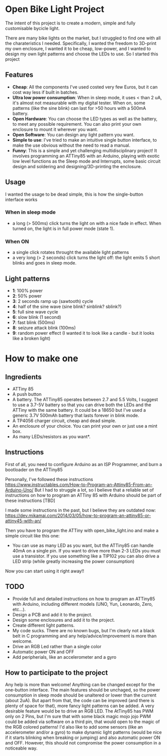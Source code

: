 # Open Bike Light Project

The intent of this project is to create a modern, simple and fully customisable bycicle light.

There are many bike lights on the market, but I struggled to find one with all the charateristics I needed. Specifically, I wanted the freedom to 3D-print my own enclosure, I wanted it to be cheap, low-power, and I wanted to design my own light patterns and choose the LEDs to use. So I started this project

## Features

- **Cheap**: All the components I've used costed very few Euros, but it can cost way less if built in batches.
- **Ultra low power consumption**: When in sleep mode, it uses < than 2 uA, it's almost not measurable with my digital tester. When on, some patterns (like the sine blink) can last for >50 hours with a 500mA battery.
- **Open Hardware**: You can choose the LED types as well as the battery, to meet any possible requirement. You can also print your own enclosure to mount it wherever you want.
- **Open Software**: You can design any light pattern you want.
- **Simple to use**: I've tried to make an intuitive single button interface, to make the use obvious without the need to read a manual.
- **Funny**: This is a simple and yet challenging multidisciplinary project! It involves programming an ATTiny85 with an Arduino, playing with exotic low level functions as the Sleep mode and Interrupts, some basic circuit design and soldering and designing/3D-printing the enclosure.

## Usage
I wanted the usage to be dead simple, this is how the single-button interface works

### When in sleep mode
- a long (> 500ms) click turns the light on with a nice fade in effect. When turned on, the light is in full power mode (state 1).

### When ON
- a single click rotates throught the available light patterns
- a very long (> 2 seconds) click turns the light off: the light emits 5 short blinks and goes in sleep mode.

## Light patterns

- **1**: 100% power
- **2**: 50% power
- **3**: 2 seconds ramp up (sawtooth) cycle
- **4**: half of the sine wave (sine blink? sinblink? sblink?)
- **5**: full sine wave cycle
- **6**: slow blink (1 second)
- **7**: fast blink (500ms)
- **8**: seizure attack blink (100ms)
- **9**: random power effect (I wanted it to look like a candle - but it looks like a broken light)

# How to make one

## Ingredients
- ATTiny 85
- A push button
- A battery. The ATTiny85 operates between 2.7 and 5.5 Volts, I suggest to use a 3.7-5V battery so that you can drive both the LEDs and the ATTiny with the same battery. It could be a 18650 but I've used a generic 3.7V 500mAh battery that lasts forever in blink mode.
- A TP4056 charger circuit, cheap and dead simple.
- An enclosure of your choice. You can print your own or just use a mint box.
- As many LEDs/resistors as you want*.

## Instructions
First of all, you need to configure Arduino as an ISP Programmer, and burn a bootloader on the ATTiny85

Personally, I've followed these instructions https://www.instructables.com/How-to-Program-an-Attiny85-From-an-Arduino-Uno/ 
But I had to struggle a lot, so I believe that a reliable set of instructions on how to program an ATTiny 85 with Arduino should be part of these instructions [TBD]

I made some instructions in the past, but I believe they are outdated now: https://dev.mikamai.com/2014/03/05/how-to-program-an-attiny85-or-attiny45-with-an/

Then you have to program the ATTiny with open_bike_light.ino and make a simple circuit like this one:

* You can use as many LED as you want, but the ATTiny85 can handle 40mA on a single pin. If you want to drive more than 2-3 LEDs you must use a transistor. If you use something like a TIP102 you can also drive a LED strip (while greatly increasing the power consumption)

Now you can start using it right away!!

## TODO

- Provide full and detailed instructions on how to program an ATTiny85 with Arduino, including different models (UNO, Yun, Leonardo, Zero, etc...).
- Design a PCB and add it to the project.
- Design some enclosures and add it to the project.
- Create different light patterns.
- My code sucks. There are no known bugs, but I'm clearly not a black belt in C programming and any help/advice/improvement is more than welcome.
- Drive an RGB Led rather than a single color
- Automatic power ON and OFF
- Add peripherials, like an accelerometer and a gyro

## How to participate to the project

Any help is more than welcome! Anything can be changed except for the one-button interface. The main features should be unchaged, so the power consumption in sleep mode should be unaltered or lower than the current (about 2uA). But apart from that, the code can be improved (and there is plenty of space for that), more fancy light patterns can be added. A very desirable feature would be to drive an RGB LED. The AtTiny85 has PWM only on 2 Pins, but I'm sure that with some black magic mojo jojo PWM could be added via software on a third pin, that would open to the magic of the RGB colored patterns! I'd also like to add some sensors (like an accelerometer and/or a gyro) to make dynamic light patterns (would be nice if it starts blinking when breaking or jumping) and also automatic power ON and OFF. However, this should not compromise the power consumption in a noticeable way.
